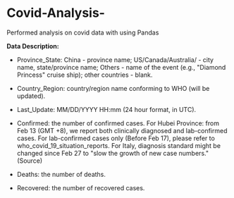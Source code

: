 # Covid-Analysis-
Performed analysis on covid data with using Pandas

**Data Description:**
- Province_State: China - province name; US/Canada/Australia/ - city name, state/province name; Others - name of the event (e.g., "Diamond Princess" cruise ship); other countries - blank.

- Country_Region: country/region name conforming to WHO (will be updated).

- Last_Update: MM/DD/YYYY HH:mm (24 hour format, in UTC).

- Confirmed: the number of confirmed cases. For Hubei Province: from Feb 13 (GMT +8), we report both clinically diagnosed and lab-confirmed cases. For lab-confirmed cases only (Before Feb 17), please refer to who_covid_19_situation_reports. For Italy, diagnosis standard might be changed since Feb 27 to "slow the growth of new case numbers." (Source)

- Deaths: the number of deaths.

- Recovered: the number of recovered cases.
